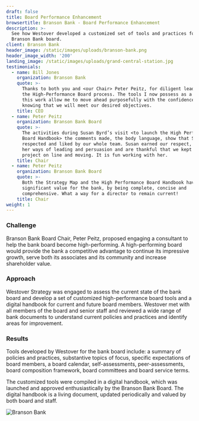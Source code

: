 ```yaml
---
draft: false
title: Board Performance Enhancement
browsertitle: Branson Bank - Board Performance Enhancement
description: >-
  See how Westover developed a customized set of tools and practices for the
  Branson Bank board.
client: Branson Bank
header_image: /static/images/uploads/branson-bank.png
header_image_width: '200'
landing_image: /static/images/uploads/grand-central-station.jpg
testimonials:
  - name: Bill Jones
    organization: Branson Bank
    quote: >-
      Thanks to both you and <our Chair> Peter Peitz, for diligent leadership in
      the High-Performance Board process. The tools I now possess as a result of
      this work allow me to move ahead purposefully with the confidence of
      knowing that we will meet our desired objectives.
    title: CEO
  - name: Peter Peitz
    organization: Branson Bank Board
    quote: >-
      The activities during Susan Byrd’s visit <to launch the High Performance
      Board Handbook> the comments made, the body language, show that Susan is
      respected and liked by our whole team. Susan earned our respect, we like
      her ways of leading and persuasion and are thankful that we kept the
      project on line and moving. It is fun working with her.
    title: Chair
  - name: Peter Peitz
    organization: Branson Bank Board
    quote: >-
      Both the Strategy Map and the High Performance Board Handbook have
      significant value for the bank, by being complete, concise and
      comprehensive. What a way for a director to remain current!
    title: Chair
weight: 1
---
```

### Challenge

Branson Bank Board Chair, Peter Peitz, proposed engaging a consultant to help the bank board become high-performing. A high-performing board would provide the bank a competitive advantage to continue its impressive growth, serve both its associates and its community and increase shareholder value.

### Approach

Westover Strategy was engaged to assess the current state of the bank board and develop a set of customized high-performance board tools and a digital handbook for current and future board members. Westover met with all members of the board and senior staff and reviewed a wide range of bank documents to understand current policies and practices and identify areas for improvement.

### Results

Tools developed by Westover for the bank board include: a summary of policies and practices, substantive topics of focus, specific expectations of board members, a board calendar, self-assessments, peer-assessments, board composition framework, board committees and board service terms.

The customized tools were compiled in a digital handbook, which was launched and approved enthusiastically by the Branson Bank Board. The digital handbook is a living document, updated periodically and valued by both board and staff.

![Branson Bank](/static/images/uploads/branson-bank.jpg)
